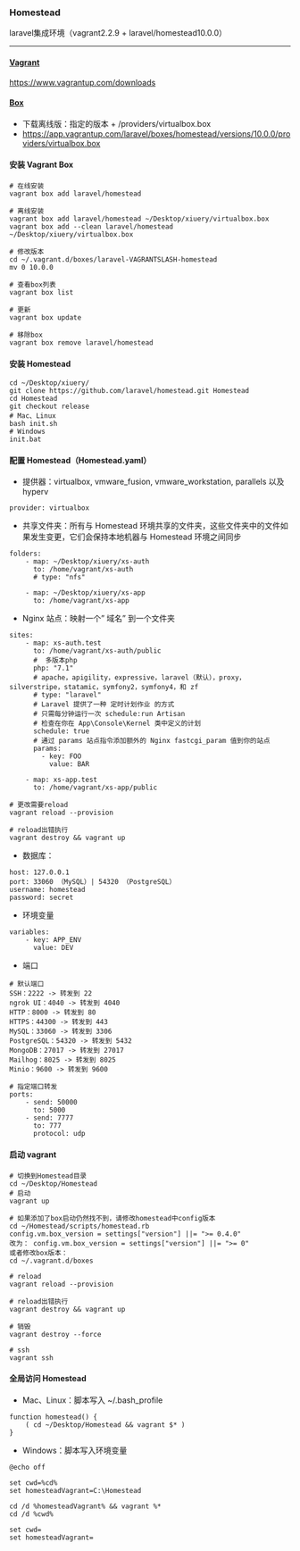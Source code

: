 ### Homestead
laravel集成环境（vagrant2.2.9 + laravel/homestead10.0.0）

---

#### [Vagrant](https://www.vagrantup.com/docs)
https://www.vagrantup.com/downloads

#### [Box](https://app.vagrantup.com/boxes/search)
- 下载离线版：指定的版本 + /providers/virtualbox.box
- https://app.vagrantup.com/laravel/boxes/homestead/versions/10.0.0/providers/virtualbox.box

#### 安装 Vagrant Box
```
# 在线安装
vagrant box add laravel/homestead

# 离线安装
vagrant box add laravel/homestead ~/Desktop/xiuery/virtualbox.box
vagrant box add --clean laravel/homestead ~/Desktop/xiuery/virtualbox.box

# 修改版本
cd ~/.vagrant.d/boxes/laravel-VAGRANTSLASH-homestead
mv 0 10.0.0

# 查看box列表
vagrant box list

# 更新
vagrant box update

# 移除box
vagrant box remove laravel/homestead
```

#### 安装 Homestead
```
cd ~/Desktop/xiuery/
git clone https://github.com/laravel/homestead.git Homestead
cd Homestead
git checkout release
# Mac、Linux
bash init.sh
# Windows
init.bat
```

#### 配置 Homestead（Homestead.yaml）
- 提供器：virtualbox, vmware_fusion, vmware_workstation, parallels 以及 hyperv
```
provider: virtualbox
```

- 共享文件夹：所有与 Homestead 环境共享的文件夹，这些文件夹中的文件如果发生变更，它们会保持本地机器与 Homestead 环境之间同步
```
folders:
    - map: ~/Desktop/xiuery/xs-auth
      to: /home/vagrant/xs-auth
      # type: "nfs"

    - map: ~/Desktop/xiuery/xs-app
      to: /home/vagrant/xs-app
```

- Nginx 站点：映射一个” 域名” 到一个文件夹
```
sites:
    - map: xs-auth.test
      to: /home/vagrant/xs-auth/public
      #  多版本php
      php: "7.1"
      # apache，apigility，expressive，laravel（默认），proxy，silverstripe，statamic，symfony2，symfony4，和 zf
      # type: "laravel"
      # Laravel 提供了一种 定时计划作业 的方式
      # 只需每分钟运行一次 schedule:run Artisan 
      # 检查在你在 App\Console\Kernel 类中定义的计划
      schedule: true
      # 通过 params 站点指令添加额外的 Nginx fastcgi_param 值到你的站点
      params:
        - key: FOO
          value: BAR

    - map: xs-app.test
      to: /home/vagrant/xs-app/public
```
```
# 更改需要reload
vagrant reload --provision

# reload出错执行
vagrant destroy && vagrant up
```

- 数据库：
```
host: 127.0.0.1
port: 33060 （MySQL）| 54320 （PostgreSQL）
username: homestead
password: secret
```

- 环境变量
```
variables:
    - key: APP_ENV
      value: DEV
```

- 端口
```
# 默认端口
SSH：2222 -> 转发到 22
ngrok UI：4040 -> 转发到 4040
HTTP：8000 -> 转发到 80
HTTPS：44300 -> 转发到 443
MySQL：33060 -> 转发到 3306
PostgreSQL：54320 -> 转发到 5432
MongoDB：27017 -> 转发到 27017
Mailhog：8025 -> 转发到 8025
Minio：9600 -> 转发到 9600
```
```
# 指定端口转发
ports:
    - send: 50000
      to: 5000
    - send: 7777
      to: 777
      protocol: udp
```

#### 启动 vagrant
```
# 切换到Homestead目录
cd ~/Desktop/Homestead
# 启动
vagrant up

# 如果添加了box启动仍然找不到，请修改homestead中config版本
cd ~/Homestead/scripts/homestead.rb
config.vm.box_version = settings["version"] ||= ">= 0.4.0"
改为： config.vm.box_version = settings["version"] ||= ">= 0"
或者修改box版本：
cd ~/.vagrant.d/boxes

# reload
vagrant reload --provision

# reload出错执行
vagrant destroy && vagrant up

# 销毁
vagrant destroy --force

# ssh
vagrant ssh
```

#### 全局访问 Homestead
- Mac、Linux：脚本写入 ~/.bash_profile
```
function homestead() {
    ( cd ~/Desktop/Homestead && vagrant $* )
}
```

- Windows：脚本写入环境变量
```
@echo off

set cwd=%cd%
set homesteadVagrant=C:\Homestead

cd /d %homesteadVagrant% && vagrant %*
cd /d %cwd%

set cwd=
set homesteadVagrant=
```
